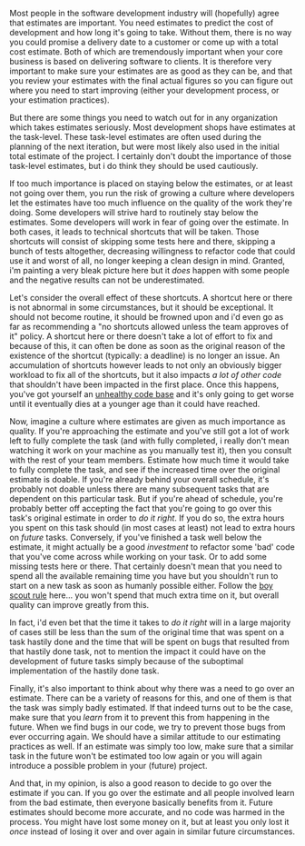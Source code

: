 Most people in the software development industry will (hopefully) agree that estimates are important. You need estimates to predict the cost of development and how long it's going to take.  Without them, there is no way you could promise a delivery date to a customer or come up with a total cost estimate.  Both of which are tremendously important when your core business is based on delivering software to clients.  It is therefore very important to make sure your estimates are as good as they can be, and that you review your estimates with the final actual figures so you can figure out where you need to start improving (either your development process, or your estimation practices).

But there are some things you need to watch out for in any organization which takes estimates seriously.  Most development shops have estimates at the task-level.  These task-level estimates are often used during the planning of the next iteration, but were most likely also used in the initial total estimate of the project.  I certainly don't doubt the importance of those task-level estimates, but i do think they should be used cautiously.  

If too much importance is placed on staying below the estimates, or at least not going over them, you run the risk of growing a culture where developers let the estimates have too much influence on the quality of the work they're doing.  Some developers will strive hard to routinely stay below the estimates.  Some developers will work in fear of going over the estimate.  In both cases, it leads to technical shortcuts that will be taken.  Those shortcuts will consist of skipping some tests here and there, skipping a bunch of tests altogether, decreasing willingness to refactor code that could use it and worst of all, no longer keeping a clean design in mind.  Granted, i'm painting a very bleak picture here but it *does* happen with some people and the negative results can not be underestimated.

Let's consider the overall effect of these shortcuts.  A shortcut here or there is not abnormal in some circumstances, but it should be exceptional.  It should not become routine, it should be frowned upon and i'd even go as far as recommending a "no shortcuts allowed unless the team approves of it" policy.  A shortcut here or there doesn't take a lot of effort to fix and because of this, it can often be done as soon as the original reason of the existence of the shortcut (typically: a deadline) is no longer an issue.  An accumulation of shortcuts however leads to not only an obviously bigger workload to fix all of the shortcuts, but it also impacts *a lot of other code* that shouldn't have been impacted in the first place.  Once this happens, you've got yourself an [unhealthy code base](/blog/2008/09/code-health/) and it's only going to get worse until it eventually dies at a younger age than it could have reached.

Now, imagine a culture where estimates are given as much importance as quality.  If you're approaching the estimate and you've still got a lot of work left to fully complete the task (and with fully completed, i really don't mean watching it work on your machine as you manually test it), then you consult with the rest of your team members.  Estimate how much time it would take to fully complete the task, and see if the increased time over the original estimate is doable.  If you're already behind your overall schedule, it's probably not doable unless there are many subsequent tasks that are dependent on this particular task.  But if you're ahead of schedule, you're probably better off accepting the fact that you're going to go over this task's original estimate in order to *do it right*.  If you do so, the extra hours you spent on this task should (in most cases at least) not lead to extra hours on *future* tasks.  Conversely, if you've finished a task well below the estimate, it might actually be a good *investment* to refactor some 'bad' code that you've come across while working on your task.  Or to add some missing tests here or there.  That certainly doesn't mean that you need to spend all the available remaining time you have but you shouldn't run to start on a new task as soon as humanly possible either.  Follow the [boy scout rule](http://programmer.97things.oreilly.com/wiki/index.php/The_Boy_Scout_Rule) here... you won't spend that much extra time on it, but overall quality can improve greatly from this.

In fact, i'd even bet that the time it takes to *do it right* will in a large majority of cases still be less than the sum of the original time that was spent on a task hastily done and the time that will be spent on bugs that resulted from that hastily done task, not to mention the impact it could have on the development of future tasks simply because of the suboptimal implementation of the hastily done task.

Finally, it's also important to think about why there was a need to go over an estimate.  There can be a variety of reasons for this, and one of them is that the task was simply badly estimated.  If that indeed turns out to be the case, make sure that you *learn* from it to prevent this from happening in the future.  When we find bugs in our code, we try to prevent those bugs from ever occurring again.  We should have a similar attitude to our estimating practices as well.  If an estimate was simply too low, make sure that a similar task in the future won't be estimated too low again or you will again introduce a possible problem in your (future) project.

And that, in my opinion, is also a good reason to decide to go over the estimate if you can.  If you go over the estimate and all people involved learn from the bad estimate, then everyone basically benefits from it.  Future estimates should become more accurate, and no code was harmed in the process.  You might have lost some money on it, but at least you only lost it *once* instead of losing it over and over again in similar future circumstances. 